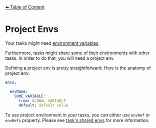 [⬅️ Table of Content](../../README.md)

# Project Envs


Your tasks might need [environment variables](./task/task-envs/README.md).

Furthermore, tasks might [share some of their environments](./tasks/task-envs/shared-envs.md) with other tasks. In order to do that, you will need a project env.

Defining a project env is pretty straightforward. Here is the anatomy of project env:

```yaml
envs:

  envName:
    SOME_VARIABLE:
      from: GLOBAL_VARIABLE
      default: default value
```

To use project environment in your tasks, you can either use `envRef` or `envRefs` property. Please see [task's shared envs](./task/task-envs/shared-envs.md) for more information.
